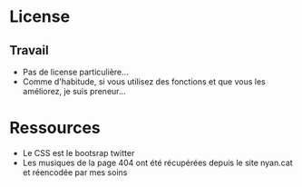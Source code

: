 # License

## Travail

+ Pas de license particulière...
+ Comme d'habitude, si vous utilisez des fonctions et que vous les améliorez, je suis preneur...

# Ressources

+ Le CSS est le bootsrap twitter
+ Les musiques de la page 404 ont été récupérées depuis le site nyan.cat et réencodée par mes soins
